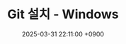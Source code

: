 ---
title: "Git 설치 - Windows"
date: 2025-03-31 22:11:00 +0900
categories: [Git]
tags: [Git, GitHub]
---